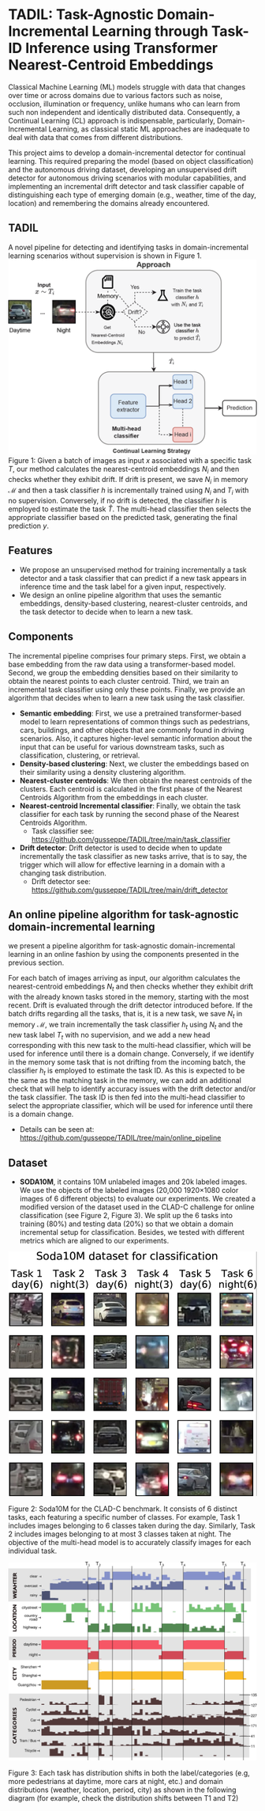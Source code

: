 # TADIL: Task-Agnostic Domain-Incremental Learning through Task-ID Inference using Transformer Nearest-Centroid Embeddings

Classical Machine Learning (ML) models struggle with data that changes over time or across domains due to various factors such as noise, occlusion, illumination or frequency, unlike humans who can learn from such non independent and identically distributed data. Consequently, a Continual Learning (CL) approach is indispensable, particularly, Domain-Incremental Learning, as classical static ML approaches are inadequate to deal with data that comes from different distributions.

This project aims to develop a domain-incremental detector for continual learning. This required preparing the model (based on object classification) and the autonomous driving dataset, developing an unsupervised drift detector for autonomous driving scenarios with modular capabilities, and implementing an incremental drift detector and task classifier capable of distinguishing each type of emerging domain (e.g., weather, time of the day, location) and remembering the domains already encountered.

## TADIL
A novel pipeline for detecting and identifying tasks in domain-incremental learning scenarios without supervision is shown in Figure 1.
![archi](img/archi.png)
Figure 1: Given a batch of images as input $x$ associated with a specific task $T$, our method calculates the nearest-centroid embeddings $N_i$ and then checks whether they exhibit drift. If drift is present, we save $N_i$ in memory $\mathcal{M}$ and then a task classifier $h$ is incrementally trained using $N_i$ and $T_i$ with no supervision. Conversely, if no drift is detected, the classifier $h$ is employed to estimate the task $\hat T$. The multi-head classifier then selects the appropriate classifier based on the predicted task, generating the final prediction $y$.

## Features

- We propose an unsupervised method for training incrementally a task detector and a task classifier that can predict if a new task appears in inference time and the task label for a given input, respectively.
- We design an online pipeline algorithm that uses the semantic embeddings, density-based clustering, nearest-cluster centroids, and the task detector to decide when to learn a new task.

## Components
The incremental pipeline comprises four primary steps. First, we obtain a base embedding from the raw data using a transformer-based model. Second, we group the embedding densities based on their similarity to obtain the nearest points to each cluster centroid. Third, we train an incremental task classifier using only these points. Finally, we provide an algorithm that decides when to learn a new task using the task classifier.

- **Semantic embedding**: First, we use a pretrained transformer-based model to learn representations of common things such as pedestrians, cars, buildings, and other objects that are commonly found in driving scenarios. Also, it captures higher-level semantic information about the input that can be useful for various downstream tasks, such as classification, clustering, or retrieval.
- **Density-based clustering**: Next, we cluster the embeddings based on their similarity using a density clustering algorithm.
- **Nearest-cluster centroids**: We then obtain the nearest centroids of the clusters. Each centroid is calculated in the first phase of the Nearest Centroids Algorithm from the embeddings in each cluster.
- **Nearest-centroid Incremental classifier**: Finally, we obtain the task classifier for each task by running the second phase of the Nearest Centroids Algorithm.
  * Task classifier see: https://github.com/gusseppe/TADIL/tree/main/task_classifier
- **Drift detector**: Drift detector is used to decide when to update incrementally the task classifier as new tasks arrive, that is to say, the trigger which will allow for effective learning in a domain with a changing task distribution.
  * Drift detector see: https://github.com/gusseppe/TADIL/tree/main/drift_detector

## An online pipeline algorithm for task-agnostic domain-incremental learning
we present a pipeline algorithm for task-agnostic domain-incremental learning in an online fashion by using the components presented in the previous section.

For each batch of images arriving as input, our algorithm calculates the nearest-centroid embeddings $N_t$ and then checks whether they exhibit drift with the already known tasks stored in the memory, starting with the most recent. Drift is evaluated through the drift detector introduced before. If the batch drifts regarding all the tasks, that is, it is a new task, we save $N_t$ in memory $\mathcal{M}$, we train incrementally the task classifier $h_t$ using $N_t$ and the new task label $T_t$ with no supervision, and we add a new head corresponding with this new task to the multi-head classifier, which will be used for inference until there is a domain change. Conversely, if we identify in the memory some task that is not drifting from the incoming batch, the classifier $h_t$ is employed to estimate the task ID. As this is expected to be the same as the matching task in the memory, we can add an additional check that will help to identify accuracy issues with the drift detector and/or the task classifier. The task ID is then fed into the multi-head classifier to select the appropriate classifier, which will be used for inference until there is a domain change.

 * Details can be seen at: https://github.com/gusseppe/TADIL/tree/main/online_pipeline

## Dataset

 -  **SODA10M**, it contains 10M unlabeled images and 20k labeled images. We use the objects of the labeled images (20,000 1920×1080  color images of 6 different objects) to evaluate our experiments. We created a modified version of the dataset used in the CLAD-C challenge for online classification (see Figure 2, Figure 3). We split up the 6 tasks into training (80\%) and testing data (20\%) so that we obtain a domain incremental setup for classification. Besides, we tested with different metrics which are aligned to our experiments.

![dataset](img/dataset.png)

Figure 2: Soda10M for the CLAD-C benchmark. It consists of 6 distinct tasks, each featuring a specific number of classes. For example, Task 1 includes images belonging to 6 classes taken during the day. Similarly, Task 2 includes images belonging to at most 3 classes taken at night. The objective of the multi-head model is to accurately classify images for each individual task.

![dataset1](img/dataset1.png)

Figure 3: Each task has distribution shifts in both the label/categories (e.g, more pedestrians at daytime, more cars at night, etc.) and domain distributions (weather, location, period, city) as shown in the following diagram (for example, check the distribution shifts  between T1 and T2)

